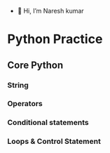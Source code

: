 - 👋 Hi, I’m Naresh kumar 

# Python Practice
## Core Python

### String
### Operators
### Conditional statements
###  Loops & Control Statement